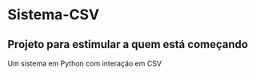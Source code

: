 # Sistema-CSV
## Projeto para estimular a quem está começando
Um  sistema em Python com interação em CSV
